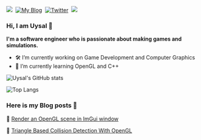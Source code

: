 <p align="left">
<a href="https://hookshotstudio.com/"><img src="https://img.shields.io/badge/PORTFOLIO-CC6699?style=for-the-badge&logoColor=white alt="Portfolio" /></a>&nbsp;
<a href="https://uysalaltas.github.io"><img src="https://img.shields.io/badge/MY BLOG-FC7F03?style=for-the-badge&logoColor=white" alt="My Blog" /></a>&nbsp;
<a href="https://twitter.com/Altasuysal"><img src="https://img.shields.io/badge/Twitter-1DA1F2?style=for-the-badge&logo=twitter&logoColor=white" alt="Twitter" /></a>&nbsp;
<a href="https://www.linkedin.com/in/uysal-altas/"><img src="https://img.shields.io/badge/LINKEDIN-0A0A0A?style=for-the-badge&logo=linkedin&logoColor=white alt="Dev.to" /></a>&nbsp;
</p>

### Hi, I am Uysal 👋

**I'm a software engineer who is passionate about making games and simulations.**

* 🛠 I’m currently working on Game Development and Computer Graphics
* 🌳 I’m currently learning OpenGL and C++

![Uysal's GitHub stats](https://github-readme-stats.vercel.app/api?username=uysalaltas&show_icons=true&theme=radical)

![Top Langs](https://github-readme-stats.vercel.app/api/top-langs/?username=uysalaltas&layout=compact&theme=radical)

### Here is my Blog posts 📘

📜 <a href="https://uysalaltas.github.io/2022/01/09/OpenGL_Imgui.html">Render an OpenGL scene in ImGui window</a>

📜 <a href="https://uysalaltas.github.io/2022/03/24/OpenGL_Collision_Detection.html">Triangle Based Collision Detection With OpenGL</a>
